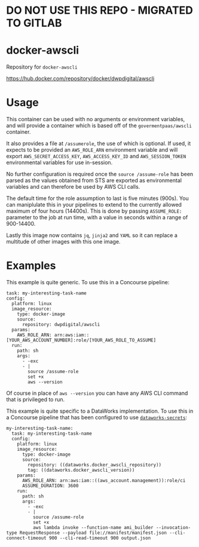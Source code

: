 # DO NOT USE THIS REPO - MIGRATED TO GITLAB

# docker-awscli
Repository for `docker-awscli`

https://hub.docker.com/repository/docker/dwpdigital/awscli

# Usage

This container can be used with no arguments or environment variables, and will 
provide a container which is based off of the `govermentpaas/awscli` container.

It also provides a file at `/assumerole`, the use of which is optional. If used,
it expects to be provided an `AWS_ROLE_ARN` environment variable and will export 
`AWS_SECRET_ACCESS_KEY`, `AWS_ACCESS_KEY_ID` and `AWS_SESSION_TOKEN` environmental 
variables for use in-session.

No further configuration is required once the `source /assume-role` has been parsed 
as the values obtained from STS are exported as environmental variables and can 
therefore be used by AWS CLI calls.

The default time for the role assumption to last is five minutes (900s).  You can maniplulate this in your pipelines to extend to the currently allowed maximum of four hours (14400s).  This is done by passing `ASSUME_ROLE:` parameter to the job at run time, with a value in seconds within a range of 900-14400.

Lastly this image now contains `jq`, `jinja2` and `YAML` so it can replace a multitude of other images with this one image.


# Examples
This example is quite generic. To use this in a Concourse pipeline:

    task: my-interesting-task-name
    config:
      platform: linux
      image_resource:
        type: docker-image
        source:
          repository: dwpdigital/awscli
      params:
        AWS_ROLE_ARN: arn:aws:iam::[YOUR_AWS_ACCOUNT_NUMBER]:role/[YOUR_AWS_ROLE_TO_ASSUME]
      run:
        path: sh
        args:
          - -exc
          - |
            source /assume-role
            set +x
            aws --version
            
Of course in place of `aws --version` you can have any AWS CLI command that is privileged 
to run.


This example is quite specific to a DataWorks implementation. To use this in a 
Concourse pipeline that has been configured to use [`dataworks-secrets`](https://github.ucds.io/dip/dataworks-secrets):

    my-interesting-task-name:
      task: my-interesting-task-name
      config:
        platform: linux
        image_resource:
          type: docker-image
          source:
            repository: ((dataworks.docker_awscli_repository))
            tag: ((dataworks.docker_awscli_version))
        params:
          AWS_ROLE_ARN: arn:aws:iam::((aws_account.management)):role/ci
          ASSUME_DURATION: 3600
        run:
          path: sh
          args:
            - -exc
            - |
              source /assume-role
              set +x
              aws lambda invoke --function-name ami_builder --invocation-type RequestResponse --payload file://manifest/manifest.json --cli-connect-timeout 900 --cli-read-timeout 900 output.json
